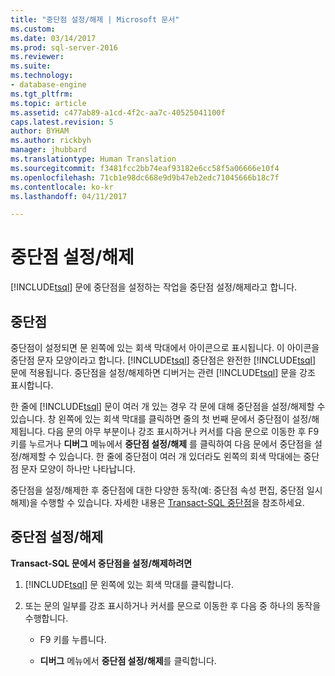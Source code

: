 ```yaml
---
title: "중단점 설정/해제 | Microsoft 문서"
ms.custom: 
ms.date: 03/14/2017
ms.prod: sql-server-2016
ms.reviewer: 
ms.suite: 
ms.technology:
- database-engine
ms.tgt_pltfrm: 
ms.topic: article
ms.assetid: c477ab89-a1cd-4f2c-aa7c-40525041100f
caps.latest.revision: 5
author: BYHAM
ms.author: rickbyh
manager: jhubbard
ms.translationtype: Human Translation
ms.sourcegitcommit: f3481fcc2bb74eaf93182e6cc58f5a06666e10f4
ms.openlocfilehash: 71cb1e98dc668e9d9b47eb2edc71045666b18c7f
ms.contentlocale: ko-kr
ms.lasthandoff: 04/11/2017

---
```

# <a name="toggle-a-breakpoint"></a>중단점 설정/해제
  [!INCLUDE[tsql](../../includes/tsql-md.md)] 문에 중단점을 설정하는 작업을 중단점 설정/해제라고 합니다.  
  
## <a name="breakpoints"></a>중단점  
 중단점이 설정되면 문 왼쪽에 있는 회색 막대에서 아이콘으로 표시됩니다. 이 아이콘을 중단점 문자 모양이라고 합니다. [!INCLUDE[tsql](../../includes/tsql-md.md)] 중단점은 완전한 [!INCLUDE[tsql](../../includes/tsql-md.md)] 문에 적용됩니다. 중단점을 설정/해제하면 디버거는 관련 [!INCLUDE[tsql](../../includes/tsql-md.md)] 문을 강조 표시합니다.  
  
 한 줄에 [!INCLUDE[tsql](../../includes/tsql-md.md)] 문이 여러 개 있는 경우 각 문에 대해 중단점을 설정/해제할 수 있습니다. 창 왼쪽에 있는 회색 막대를 클릭하면 줄의 첫 번째 문에서 중단점이 설정/해제됩니다. 다음 문의 아무 부분이나 강조 표시하거나 커서를 다음 문으로 이동한 후 F9 키를 누르거나 **디버그** 메뉴에서 **중단점 설정/해제** 를 클릭하여 다음 문에서 중단점을 설정/해제할 수 있습니다. 한 줄에 중단점이 여러 개 있더라도 왼쪽의 회색 막대에는 중단점 문자 모양이 하나만 나타납니다.  
  
 중단점을 설정/해제한 후 중단점에 대한 다양한 동작(예: 중단점 속성 편집, 중단점 일시 해제)을 수행할 수 있습니다. 자세한 내용은 [Transact-SQL 중단점](../../relational-databases/scripting/transact-sql-breakpoints.md)을 참조하세요.  
  
## <a name="toggle-a-breakpoint"></a>중단점 설정/해제  
 **Transact-SQL 문에서 중단점을 설정/해제하려면**  
  
1.  [!INCLUDE[tsql](../../includes/tsql-md.md)] 문 왼쪽에 있는 회색 막대를 클릭합니다.  
  
2.  또는 문의 일부를 강조 표시하거나 커서를 문으로 이동한 후 다음 중 하나의 동작을 수행합니다.  
  
    -   F9 키를 누릅니다.  
  
    -   **디버그** 메뉴에서 **중단점 설정/해제**를 클릭합니다.  
  
  
